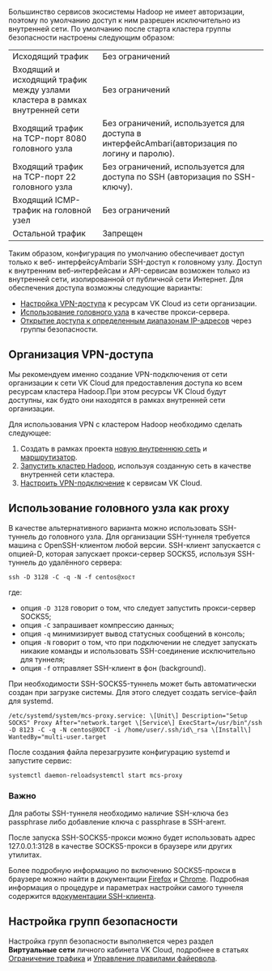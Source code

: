 Большинство сервисов экосистемы Hadoop не имеет авторизации, поэтому по умолчанию доступ к ним разрешен исключительно из внутренней сети. По умолчанию после старта кластера группы безопасности настроены следующим образом:

<table><tbody><tr><td>Исходящий трафик</td><td>Без ограничений</td></tr><tr><td>Входящий и исходящий трафик между узлами кластера в рамках внутренней сети</td><td>Без ограничений</td></tr><tr><td>Входящий трафик на TCP-порт 8080 головного узла</td><td>Без ограничений, используется для доступа в интерфейсAmbari(авторизация по логину и паролю).</td></tr><tr><td>Входящий трафик на TCP-порт 22 головного узла</td><td>Без ограничений, используется для доступа по SSH (авторизация по SSH-ключу).</td></tr><tr><td>Входящий ICMP-трафик на головной узел</td><td>Без ограничений</td></tr><tr><td>Остальной трафик</td><td>Запрещен</td></tr></tbody></table>

Таким образом, конфигурация по умолчанию обеспечивает доступ только к веб- интерфейсуAmbariи SSH-доступ к головному узлу. Доступ к внутренним веб-интерфейсам и API-сервисам возможен только из внутренней сети, изолированной от публичной сети Интернет. Для обеспечения доступа возможны следующие варианты:

- [Настройка VPN-доступа](#organizaciya-vpn-dostupa) к ресурсам VK Cloud из сети организации.
- [Использование головного узла](#ispolzovanie-golovnogo-uzla-kak-proxy) в качестве прокси-сервера.
- [Открытие доступа к определенным диапазонам IP-адресов](#nastroyka-grupp-bezopasnosti) через группы безопасности.

## Организация VPN-доступа

Мы рекомендуем именно создание VPN-подключения от сети организации к сети VK Cloud для предоставления доступа ко всем ресурсам кластера Hadoop.При этом ресурсы VK Cloud будут доступны, как будто они находятся в рамках внутренней сети организации.

Для использования VPN с кластером Hadoop необходимо сделать следующее:

1. Создать в рамках проекта [новую внутреннюю сеть](/ru/networks/vnet/operations/manage-net#sozdanie-seti) и [маршрутизатор](/ru/networks/vnet/operations/manage-router#dobavlenie-marshrutizatora).
2. [Запустить кластер Hadoop](../../bigdata-start/create-bigdata/), используя созданную сеть в качестве внутренней сети кластера.
3. [Настроить VPN-подключение](/ru/networks/vnet/use-cases/vpn-tunnel) к сервисам VK Cloud.

## Использование головного узла как proxy

В качестве альтернативного варианта можно использовать SSH-туннель до головного узла. Для организации SSH-туннеля требуется машина с OpenSSH-клиентом любой версии. SSH-клиент запускается с опцией-D, которая запускает прокси-сервер SOCKS5, используя SSH-туннель до удалённого сервера:

```
ssh -D 3128 -C -q -N -f centos@хост
```

где:

- опция `-D 3128` говорит о том, что следует запустить прокси-сервер SOCKS5;
- опция `-C` запрашивает компрессию данных;
- опция `-q` минимизирует вывод статусных сообщений в консоль;
- опция `-N` говорит о том, что при подключении не следует запускать никакие команды и использовать SSH-соединение исключительно для туннеля;
- опция `-f` отправляет SSH-клиент в фон (background).

При необходимости SSH-SOCKS5-туннель может быть автоматически создан при загрузке системы. Для этого следует создать service-файл для systemd.

```
/etc/systemd/system/mcs-proxy.service: \[Unit\] Description="Setup SOCKS" Proxy After="network.target \[Service\] ExecStart=/usr/bin"/ssh -D 8123 -C -q -N centos@ХОСТ -i /home/user/.ssh/id\_rsa \[Install\] WantedBy="multi-user.target
```

После создания файла перезагрузите конфигурацию systemd и запустите сервис:

```
systemctl daemon-reloadsystemctl start mcs-proxy
```

### Важно

Для работы SSH-туннеля необходимо наличие SSH-ключа без passphrase либо добавление ключа с passphrase в SSH-агент.

После запуска SSH-SOCKS5-прокси можно будет использовать адрес 127.0.0.1:3128 в качестве SOCKS5-прокси в браузере или других утилитах.

Более подробную информацию по включению SOCKS5-прокси в браузере можно найти в документации [Firefox](https://support.mozilla.org/ru/kb/parametry-soedineniya-v-firefox) и [Chrome](https://support.google.com/chrome/community/?hl=ru&gpf=%23!forum%2Fchrome-ru). Подробная информация о процедуре и параметрах настройки самого туннеля содержится в[документации SSH-клиента](https://linux.die.net/man/1/ssh).

## Настройка групп безопасности

Настройка групп безопасности выполняется через раздел **Виртуальные сети** личного кабинета VK Cloud, подробнее в статьях [Ограничение трафика](/ru/networks/vnet/concepts/traffic-limiting) и [Управление правилами файервола](/ru/networks/vnet/operations/secgroups).
